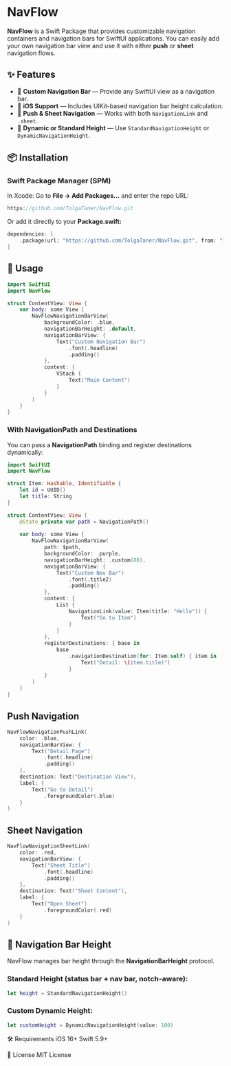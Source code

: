 # NavFlow

**NavFlow** is a Swift Package that provides customizable navigation containers and navigation bars for SwiftUI applications. You can easily add your own navigation bar view and use it with either **push** or **sheet** navigation flows.

## ✨ Features

- 🚀 **Custom Navigation Bar** — Provide any SwiftUI view as a navigation bar.  
- 📱 **iOS Support** — Includes UIKit-based navigation bar height calculation.  
- 🔄 **Push & Sheet Navigation** — Works with both `NavigationLink` and `.sheet`.  
- 📏 **Dynamic or Standard Height** — Use `StandardNavigationHeight` or `DynamicNavigationHeight`.  

## 📦 Installation

### Swift Package Manager (SPM)

In Xcode: Go to **File → Add Packages…** and enter the repo URL:

```swift
https://github.com/TolgaTaner/NavFlow.git
```
Or add it directly to your **Package.swift:**
```swift
dependencies: [
    .package(url: "https://github.com/TolgaTaner/NavFlow.git", from: "1.2.2")
]
```
## 🔧 Usage

```swift
import SwiftUI
import NavFlow

struct ContentView: View {
    var body: some View {
        NavFlowNavigationBarView(
            backgroundColor: .blue,
            navigationBarHeight: .default,
            navigationBarView: {
                Text("Custom Navigation Bar")
                    .font(.headline)
                    .padding()
            },
            content: {
                VStack {
                    Text("Main Content")
                }
            }
        )
    }
}
```

### With NavigationPath and Destinations
You can pass a **NavigationPath** binding and register destinations dynamically:

```swift
import SwiftUI
import NavFlow

struct Item: Hashable, Identifiable {
    let id = UUID()
    let title: String
}

struct ContentView: View {
    @State private var path = NavigationPath()
    
    var body: some View {
        NavFlowNavigationBarView(
            path: $path,
            backgroundColor: .purple,
            navigationBarHeight: .custom(80),
            navigationBarView: {
                Text("Custom Nav Bar")
                    .font(.title2)
                    .padding()
            },
            content: {
                List {
                    NavigationLink(value: Item(title: "Hello")) {
                        Text("Go to Item")
                    }
                }
            },
            registerDestinations: { base in
                base
                    .navigationDestination(for: Item.self) { item in
                        Text("Detail: \(item.title)")
                    }
            }
        )
    }
}
```

## Push Navigation

```swift
NavFlowNavigationPushLink(
    color: .blue,
    navigationBarView: {
        Text("Detail Page")
            .font(.headline)
            .padding()
    },
    destination: Text("Destination View"),
    label: {
        Text("Go to Detail")
            .foregroundColor(.blue)
    }
)
```
## Sheet Navigation
```swift
NavFlowNavigationSheetLink(
    color: .red,
    navigationBarView: {
        Text("Sheet Title")
            .font(.headline)
            .padding()
    },
    destination: Text("Sheet Content"),
    label: {
        Text("Open Sheet")
            .foregroundColor(.red)
    }
)
```
## 📏 Navigation Bar Height

NavFlow manages bar height through the **NavigationBarHeight** protocol.

### Standard Height (status bar + nav bar, notch-aware):
```swift
let height = StandardNavigationHeight()
```
### Custom Dynamic Height:
```swift
let customHeight = DynamicNavigationHeight(value: 100)
```

🛠 Requirements
iOS 16+
Swift 5.9+

📄 License
MIT License

